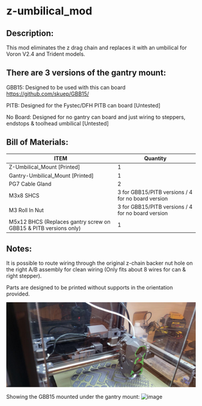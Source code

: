 # z-umbilical_mod
## Description:

This mod eliminates the z drag chain and replaces it with an umbilical for Voron V2.4 and Trident models.

## There are 3 versions of the gantry mount:

GBB15: Designed to be used with this can board https://github.com/skuep/GBB15/

PITB: Designed for the Fystec/DFH PITB can board [Untested]

No Board: Designed for no gantry can board and just wiring to steppers, endstops & toolhead umbilical [Untested]

## Bill of Materials:

| ITEM | Quantity |
| -- | -------- |
| Z-Umbilical_Mount [Printed] | 1 |
| Gantry-Umbilical_Mount [Printed] | 1 |
| PG7 Cable Gland | 2 |
| M3x8 SHCS | 3 for GBB15/PITB versions / 4 for no board version |
| M3 Roll In Nut | 3 for GBB15/PITB versions / 4 for no board version      |
| M5x12 BHCS (Replaces gantry screw on GBB15 & PITB versions only) | 1        |

## Notes:

It is possible to route wiring through the original z-chain backer nut hole on the right A/B assembly for clean wiring (Only fits about 8 wires for can & right stepper).

Parts are designed to be printed without supports in the orientation provided.

![Gantry Image](images/gantry_image.jpg?raw=true "Gantry Image")

Showing the GBB15 mounted under the gantry mount:
![image](https://github.com/juliusjj25/z-umbilical_mod/assets/118471600/734c43e9-1fa5-4b8e-965f-177122ac3018)


